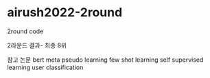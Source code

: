 # airush2022-2round
2round code

2라운드 결과- 최종 8위 

참고 논문
bert
meta pseudo learning
few shot learning
self supervised learning 
user classification 

